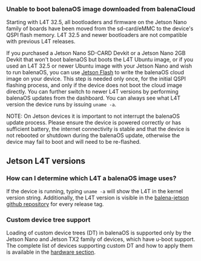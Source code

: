 ### Unable to boot balenaOS image downloaded from balenaCloud

Starting with L4T 32.5, all bootloaders and firmware on the Jetson Nano family of boards have been moved from the sd-card/eMMC to the device's QSPI flash memory. L4T 32.5 and newer bootloaders are not compatible with previous L4T releases.

If you purchased a Jetson Nano SD-CARD Devkit or a Jetson Nano 2GB Devkit that won't boot balenaOS but boots the L4T Ubuntu image, or if you used an L4T 32.5 or newer Ubuntu image with your Jetson Nano and wish to run balenaOS, you can use [Jetson Flash][jetson-flash] to write the balenaOS cloud image on your device. This step is needed only once, for the initial QSPI flashing process, and only if the device does not boot the cloud image directly. You can further switch to newer L4T versions by performing balenaOS updates from the dashboard. You can always see what L4T version the device runs by issuing `uname -a`.

NOTE: On Jetson devices it is important to not interrupt the balenaOS update process. Please ensure the device is powered correctly or has sufficient battery, the internet connectivity is stable and that the device is not rebooted or shutdown during the balenaOS update, otherwise the device may fail to boot and will need to be re-flashed.

## Jetson L4T versions

### How can I determine which L4T a balenaOS image uses?

If the device is running, typing `uname -a` will show the L4T in the kernel version string. Additionally, the L4T version is visible in the [balena-jetson github repository][tegra-binaries-version] for every release tag.

### Custom device tree support

Loading of custom device trees (DT) in balenaOS is supported only by the Jetson Nano and Jetson TX2 family of devices, which have u-boot support. The complete list of devices supporting custom DT and how to apply them is available in the [hardware section][hardware section].


[tegra-binaries-version]:https://github.com/balena-os/balena-jetson/tree/master/layers/meta-balena-jetson/recipes-bsp/tegra-binaries
[jetson-flash]:https://github.com/balena-os/jetson-flash
[hardware section]:/learn/develop/hardware/i2c-and-spi/#jetson-devices